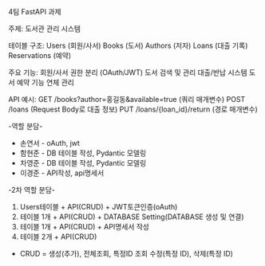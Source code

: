4팀 FastAPI 과제

주제: 도서관 관리 시스템

테이블 구조:
Users (회원/사서)
Books (도서)
Authors (저자)
Loans (대출 기록)
Reservations (예약)

주요 기능:
회원/사서 권한 분리 (OAuth/JWT)
도서 검색 및 관리
대출/반납 시스템
도서 예약 기능
연체 관리

API 예시:
GET /books?author=홍길동&available=true (쿼리 매개변수)
POST /loans (Request Body로 대출 정보)
PUT /loans/{loan_id}/return (경로 매개변수)

-역할 분담-
- 손연서 - oAuth, jwt
- 함현준 - DB 테이블 작성, Pydantic 모델링
- 차영준 - DB 테이블 작성, Pydantic 모델링
- 이경준 - API작성, api명세서


-2차 역할 분담-
1. Users테이블 + API(CRUD) + JWT토큰인증(oAuth)
2. 테이블 1개 + API(CRUD) + DATABASE Setting(DATABASE 생성 및 연결)
3. 테이블 1개 + API(CRUD) + API명세서 작성
4. 테이블 2개 + API(CRUD)

- CRUD = 생성(추가), 전체조회, 특정ID 조회 수정(특정 ID), 삭제(특정 ID)